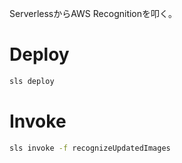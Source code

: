 ServerlessからAWS Recognitionを叩く。

# Deploy

```bash
sls deploy
```

# Invoke

```bash
sls invoke -f recognizeUpdatedImages
```